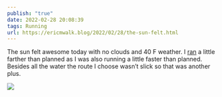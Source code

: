```yaml
---
publish: "true"
date: 2022-02-28 20:08:39
tags: Running
url: https://ericmwalk.blog/2022/02/28/the-sun-felt.html
---
```


The sun felt awesome today with no clouds and 40 F weather. I [ran](http://www.strava.com/activities/6753263717) a little farther than planned as I was also running a little faster than planned. Besides all the water the route I choose wasn’t slick so that was another plus.


![](https://ericmwalk.blog/uploads/2022/61097c1539.jpg)
